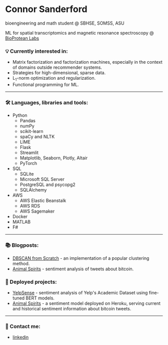 # Connor Sanderford

bioengineering and math student @ SBHSE, SOMSS, ASU

ML for spatial transcriptomics and magnetic resonance spectroscopy @ [BioProtean Labs](https://github.com/BioProteanLabs)


### 💡 Currently interested in: 
- Matrix factorization and factorization machines, especially in the context of domains outside recommender systems.
- Strategies for high-dimensional, sparse data.
- L<sub>1</sub>-norm optimization and regularization.
- Functional programming for ML.

---

### 🛠️ Languages, libraries and tools:
- Python
    - Pandas
    - numPy
    - scikit-learn
    - spaCy and NLTK
    - LIME
    - Flask
    - Streamlit
    - Matplotlib, Seaborn, Plotly, Altair
    - PyTorch
- SQL
    - SQLite
    - Microsoft SQL Server
    - PostgreSQL and psycopg2
    - SQLAlchemy
- AWS
    - AWS Elastic Beanstalk
    - AWS RDS
    - AWS Sagemaker
- Docker
- MATLAB
- F#

---

### 📚 Blogposts:
- [DBSCAN from Scratch](https://crsanderford.github.io/posts/2020/08/28/dbscan-from-scratch.html) - an implementation of a popular clustering method.
- [Animal Spirits](https://crsanderford.github.io/posts/2019/10/23/animal-spirits-post.html) - sentiment analysis of tweets about bitcoin.

### 🔗 Deployed projects:
 - [YelpSense](https://yelpsense.com/NLP) - sentiment analysis of Yelp's Academic Dataset using fine-tuned BERT models.
 - [Animal Spirits](https://animal-spirits-crsanderford.herokuapp.com/) - a sentiment model deployed on Heroku, serving current and historical sentiment information about bitcoin tweets.

---

### 🤙 Contact me:
 - [linkedin](https://www.linkedin.com/in/crsanderford/)
